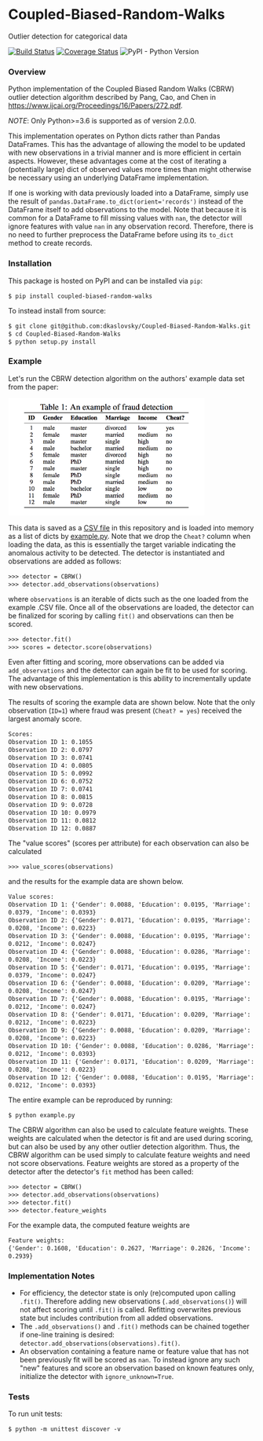 # Coupled-Biased-Random-Walks
Outlier detection for categorical data

[![Build Status](https://travis-ci.org/dkaslovsky/Coupled-Biased-Random-Walks.svg?branch=master)](https://travis-ci.org/dkaslovsky/Coupled-Biased-Random-Walks)
[![Coverage Status](https://coveralls.io/repos/github/dkaslovsky/Coupled-Biased-Random-Walks/badge.svg?branch=master)](https://coveralls.io/github/dkaslovsky/Coupled-Biased-Random-Walks?branch=master)
![PyPI - Python Version](https://img.shields.io/pypi/pyversions/Coupled-Biased-Random-Walks)

### Overview
Python implementation of the Coupled Biased Random Walks (CBRW) outlier detection algorithm described by Pang, Cao, and Chen in https://www.ijcai.org/Proceedings/16/Papers/272.pdf.

*NOTE*: Only Python>=3.6 is supported as of version 2.0.0.

This implementation operates on Python dicts rather than Pandas DataFrames.  This has the advantage of allowing the model to be updated with new observations in a trivial manner and is more efficient in certain aspects.  However, these advantages come at the cost of iterating a (potentially large) dict of observed values more times than might otherwise be necessary using an underlying DataFrame implementation.

If one is working with data previously loaded into a DataFrame, simply use the result of `pandas.DataFrame.to_dict(orient='records')` instead of the DataFrame itself to add observations to the model.  Note that because it is common for a DataFrame to fill missing values with `nan`, the detector will ignore features with value `nan` in any observation record.  Therefore, there is no need to further preprocess the DataFrame before using its `to_dict` method to create records.

### Installation
This package is hosted on PyPI and can be installed via `pip`:
```
$ pip install coupled-biased-random-walks
```
To instead install from source:
```
$ git clone git@github.com:dkaslovsky/Coupled-Biased-Random-Walks.git
$ cd Coupled-Biased-Random-Walks
$ python setup.py install
```

### Example
Let's run the CBRW detection algorithm on the authors' example data set from the paper:

<img src="./img/example_table.png" width="400">

This data is saved as a [CSV file](./data/CBRW_paper_example.csv) in this repository and is loaded into memory as a list of dicts by [example.py](./example.py).  Note that we drop the `Cheat?` column when loading the data, as this is essentially the target variable indicating the anomalous activity to be detected.  The detector is instantiated and observations are added as follows:
```
>>> detector = CBRW()
>>> detector.add_observations(observations)
```
where `observations` is an iterable of dicts such as the one loaded from the example .CSV file.  Once all of the observations are loaded, the detector can be finalized for scoring by calling `fit()` and observations can then be scored.
```
>>> detector.fit()
>>> scores = detector.score(observations)
```
Even after fitting and scoring, more observations can be added via `add_observations` and the detector can again be fit to be used for scoring.  The advantage of this implementation is this ability to incrementally update with new observations.

The results of scoring the example data are shown below.  Note that the only observation (`ID=1`) where fraud was present (`Cheat? = yes`) received the largest anomaly score.
```
Scores:
Observation ID 1: 0.1055
Observation ID 2: 0.0797
Observation ID 3: 0.0741
Observation ID 4: 0.0805
Observation ID 5: 0.0992
Observation ID 6: 0.0752
Observation ID 7: 0.0741
Observation ID 8: 0.0815
Observation ID 9: 0.0728
Observation ID 10: 0.0979
Observation ID 11: 0.0812
Observation ID 12: 0.0887
```

The "value scores" (scores per attribute) for each observation can also be calculated
```
>>> value_scores(observations)
```
and the results for the example data are shown below.
```
Value scores:
Observation ID 1: {'Gender': 0.0088, 'Education': 0.0195, 'Marriage': 0.0379, 'Income': 0.0393}
Observation ID 2: {'Gender': 0.0171, 'Education': 0.0195, 'Marriage': 0.0208, 'Income': 0.0223}
Observation ID 3: {'Gender': 0.0088, 'Education': 0.0195, 'Marriage': 0.0212, 'Income': 0.0247}
Observation ID 4: {'Gender': 0.0088, 'Education': 0.0286, 'Marriage': 0.0208, 'Income': 0.0223}
Observation ID 5: {'Gender': 0.0171, 'Education': 0.0195, 'Marriage': 0.0379, 'Income': 0.0247}
Observation ID 6: {'Gender': 0.0088, 'Education': 0.0209, 'Marriage': 0.0208, 'Income': 0.0247}
Observation ID 7: {'Gender': 0.0088, 'Education': 0.0195, 'Marriage': 0.0212, 'Income': 0.0247}
Observation ID 8: {'Gender': 0.0171, 'Education': 0.0209, 'Marriage': 0.0212, 'Income': 0.0223}
Observation ID 9: {'Gender': 0.0088, 'Education': 0.0209, 'Marriage': 0.0208, 'Income': 0.0223}
Observation ID 10: {'Gender': 0.0088, 'Education': 0.0286, 'Marriage': 0.0212, 'Income': 0.0393}
Observation ID 11: {'Gender': 0.0171, 'Education': 0.0209, 'Marriage': 0.0208, 'Income': 0.0223}
Observation ID 12: {'Gender': 0.0088, 'Education': 0.0195, 'Marriage': 0.0212, 'Income': 0.0393}
```

The entire example can be reproduced by running:
```
$ python example.py
```

The CBRW algorithm can also be used to calculate feature weights.  These weights are calculated when the detector is fit and are used during scoring, but can also be used by any other outlier detection algorithm.  Thus, the CBRW algorithm can be used simply to calculate feature weights and need not score observations.  Feature weights are stored as a property of the detector after the detector's `fit` method has been called:
```
>>> detector = CBRW()
>>> detector.add_observations(observations)
>>> detector.fit()
>>> detector.feature_weights
```
For the example data, the computed feature weights are
```
Feature weights:
{'Gender': 0.1608, 'Education': 0.2627, 'Marriage': 0.2826, 'Income': 0.2939}
```

### Implementation Notes
- For efficiency, the detector state is only (re)computed upon calling `.fit()`.  Therefore adding new observations (`.add_observations()`) will not affect scoring until `.fit()` is called.  Refitting overwrites previous state but includes contribution from all added observations.
- The `.add_observations()` and `.fit()` methods can be chained together if one-line training is desired: `detector.add_observations(observations).fit()`.
- An observation containing a feature name or feature value that has not been previously fit will be scored as `nan`.  To instead ignore any such "new" features and score an observation based on known features only, initialize the detector with `ignore_unknown=True`.

### Tests
To run unit tests:
```
$ python -m unittest discover -v
```
